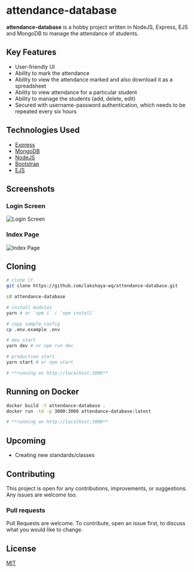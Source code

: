 # attendance-database

**attendance-database** is a hobby project written in NodeJS, Express, EJS and MongoDB to manage the attendance of students.

## Key Features

-   User-friendly UI
-   Ability to mark the attendance
-   Ability to view the attendance marked and also download it as a spreadsheet
-   Ability to view attendance for a particular student
-   Ability to manage the students (add, delete, edit)
-   Secured with username-password authentication, which needs to be repeated every six hours

## Technologies Used

-   [Express](https://expressjs.com)
-   [MongoDB](https://www.mongodb.com/)
-   [NodeJS](https://nodejs.org/)
-   [Bootstrap](https://getbootstrap.com/)
-   [EJS](https://ejs.co)

## Screenshots

### Login Screen

![Login Screen](https://i.imgur.com/87JvRQL.png)

### Index Page

![Index Page](https://i.imgur.com/WHjYaek.png)

## Cloning

```bash
# clone it
git clone https://github.com/lakshaya-wq/attendance-database.git

cd attendance-database

# install modules
yarn # or `npm i` / `npm install`

# copy sample config
cp .env.example .env

# dev start
yarn dev # or npm run dev

# production start
yarn start # or npm start

# **running on http://localhost:3000**
```

## Running on Docker

```bash
docker build -t attendance-database .
docker run -td -p 3000:3000 attendance-database:latest

# **running on http://localhost:3000**
```

## Upcoming

-   Creating new standards/classes

## Contributing

This project is open for any contributions, improvements, or suggestions. Any issues are welcome too.

### Pull requests

Pull Requests are welcome. To contribute, open an issue first, to discuss what you would like to change.

## License

[MIT](https://choosealicense.com/licenses/mit/)
